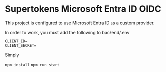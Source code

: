 # Supertokens Microsoft Entra ID OIDC

This project is configured to use Microsoft Entra ID as a custom provider.

In order to work, you must add the following to backend/.env

```
CLIENT_ID=
CLIENT_SECRET=
```

Simply

`npm install`
`npm run start`